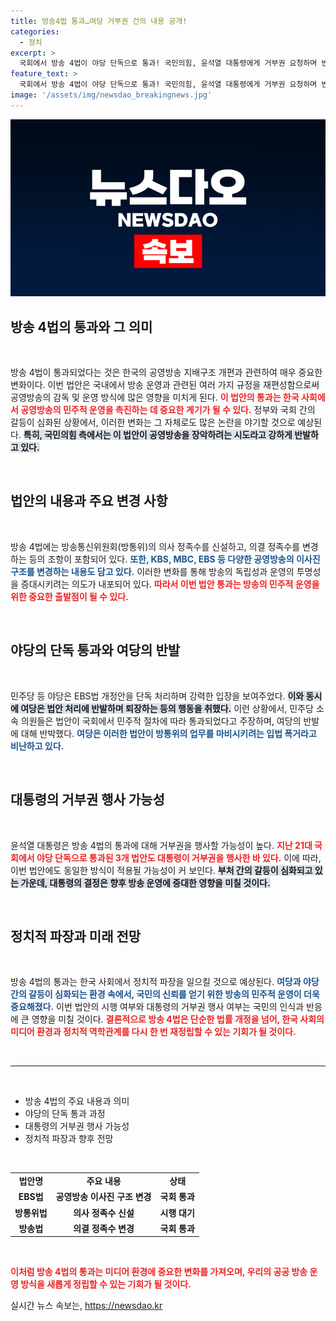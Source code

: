 ```yaml
---
title: 방송4법 통과…여당 거부권 건의 내용 공개!
categories:
  - 정치
excerpt: >
  국회에서 방송 4법이 야당 단독으로 통과! 국민의힘, 윤석열 대통령에게 거부권 요청하며 반발. 긴장 속에서 벌어지는 방송 지배구조 개편의 전투!
feature_text: >
  국회에서 방송 4법이 야당 단독으로 통과! 국민의힘, 윤석열 대통령에게 거부권 요청하며 반발. 긴장 속에서 벌어지는 방송 지배구조 개편의 전투!
image: '/assets/img/newsdao_breakingnews.jpg'
---
```


<p><img src="/assets/img/newsdao_breakingnews.jpg" alt="firstkoreanews 속보" /></p>

<h2 data-ke-size="size26">방송 4법의 통과와 그 의미</h2>

<p data-ke-size="size16">&nbsp;</p>

<p>방송 4법이 통과되었다는 것은 한국의 공영방송 지배구조 개편과 관련하여 매우 중요한 변화이다. 이번 법안은 국내에서 방송 운영과 관련된 여러 가지 규정을 재편성함으로써 공영방송의 감독 및 운영 방식에 많은 영향을 미치게 된다. <b><span style="color: #ee2323;">이 법안의 통과는 한국 사회에서 공영방송의 민주적 운영을 촉진하는 데 중요한 계기가 될 수 있다.</span></b> 정부와 국회 간의 갈등이 심화된 상황에서, 이러한 변화는 그 자체로도 많은 논란을 야기할 것으로 예상된다. <b><span style="background-color: #21538527;">특히, 국민의힘 측에서는 이 법안이 공영방송을 장악하려는 시도라고 강하게 반발하고 있다.</span></b></p>

<p data-ke-size="size16">&nbsp;</p>

<h2 data-ke-size="size26">법안의 내용과 주요 변경 사항</h2>

<p data-ke-size="size16">&nbsp;</p>

<p>방송 4법에는 방송통신위원회(방통위)의 의사 정족수를 신설하고, 의결 정족수를 변경하는 등의 조항이 포함되어 있다. <b><span style="color: #1a5490;">또한, KBS, MBC, EBS 등 다양한 공영방송의 이사진 구조를 변경하는 내용도 담고 있다.</span></b> 이러한 변화를 통해 방송의 독립성과 운영의 투명성을 증대시키려는 의도가 내포되어 있다. <b><span style="color: #ee2323;">따라서 이번 법안 통과는 방송의 민주적 운영을 위한 중요한 출발점이 될 수 있다.</span></b> </p>

<p data-ke-size="size16">&nbsp;</p>

<h2 data-ke-size="size26">야당의 단독 통과와 여당의 반발</h2>

<p data-ke-size="size16">&nbsp;</p>

<p>민주당 등 야당은 EBS법 개정안을 단독 처리하며 강력한 입장을 보여주었다. <b><span style="background-color: #21538527;">이와 동시에 여당은 법안 처리에 반발하며 퇴장하는 등의 행동을 취했다.</span></b> 이런 상황에서, 민주당 소속 의원들은 법안이 국회에서 민주적 절차에 따라 통과되었다고 주장하며, 여당의 반발에 대해 반박했다. <b><span style="color: #1a5490;">여당은 이러한 법안이 방통위의 업무를 마비시키려는 입법 폭거라고 비난하고 있다.</span></b> </p>

<p data-ke-size="size16">&nbsp;</p>

<h2 data-ke-size="size26">대통령의 거부권 행사 가능성</h2>

<p data-ke-size="size16">&nbsp;</p>

<p>윤석열 대통령은 방송 4법의 통과에 대해 거부권을 행사할 가능성이 높다. <b><span style="color: #ee2323;">지난 21대 국회에서 야당 단독으로 통과된 3개 법안도 대통령이 거부권을 행사한 바 있다.</span></b> 이에 따라, 이번 법안에도 동일한 방식이 적용될 가능성이 커 보인다. <b><span style="background-color: #21538527;">부처 간의 갈등이 심화되고 있는 가운데, 대통령의 결정은 향후 방송 운영에 중대한 영향을 미칠 것이다.</span></b></p>

<p data-ke-size="size16">&nbsp;</p>

<h2 data-ke-size="size26">정치적 파장과 미래 전망</h2>

<p data-ke-size="size16">&nbsp;</p>

<p>방송 4법의 통과는 한국 사회에서 정치적 파장을 일으킬 것으로 예상된다. <b><span style="color: #1a5490;">여당과 야당 간의 갈등이 심화되는 환경 속에서, 국민의 신뢰를 얻기 위한 방송의 민주적 운영이 더욱 중요해졌다.</span></b> 이번 법안의 시행 여부와 대통령의 거부권 행사 여부는 국민의 인식과 반응에 큰 영향을 미칠 것이다. <b><span style="color: #ee2323;">결론적으로 방송 4법은 단순한 법률 개정을 넘어, 한국 사회의 미디어 환경과 정치적 역학관계를 다시 한 번 재정립할 수 있는 기회가 될 것이다.</span></b> </p>

<p data-ke-size="size16">&nbsp;</p>

<hr />

<p data-ke-size="size16">&nbsp;</p>

<ul>
  <li>방송 4법의 주요 내용과 의미</li>
  <li>야당의 단독 통과 과정</li>
  <li>대통령의 거부권 행사 가능성</li>
  <li>정치적 파장과 향후 전망</li>
</ul>

<p data-ke-size="size16">&nbsp;</p>

<table style="width: 100%;">
  <tr>
    <td style="text-align: center; height: 17px;"><b>법안명</b></td>
    <td style="text-align: center; height: 17px;"><b>주요 내용</b></td>
    <td style="text-align: center; height: 17px;"><b>상태</b></td>
  </tr>
  <tr>
    <td style="text-align: center; height: 17px;"><b>EBS법</b></td>
    <td style="text-align: center; height: 17px;"><b>공영방송 이사진 구조 변경</b></td>
    <td style="text-align: center; height: 17px;"><b>국회 통과</b></td>
  </tr>
  <tr>
    <td style="text-align: center; height: 17px;"><b>방통위법</b></td>
    <td style="text-align: center; height: 17px;"><b>의사 정족수 신설</b></td>
    <td style="text-align: center; height: 17px;"><b>시행 대기</b></td>
  </tr>
  <tr>
    <td style="text-align: center; height: 17px;"><b>방송법</b></td>
    <td style="text-align: center; height: 17px;"><b>의결 정족수 변경</b></td>
    <td style="text-align: center; height: 17px;"><b>국회 통과</b></td>
  </tr>
</table>

<p data-ke-size="size16">&nbsp;</p> 

<p><b><span style="color: #ee2323;">이처럼 방송 4법의 통과는 미디어 환경에 중요한 변화를 가져오며, 우리의 공공 방송 운영 방식을 새롭게 정립할 수 있는 기회가 될 것이다.</span></b></p>
실시간 뉴스 속보는, <a href="https://newsdao.kr" rel="dofollow">https://newsdao.kr</a>


